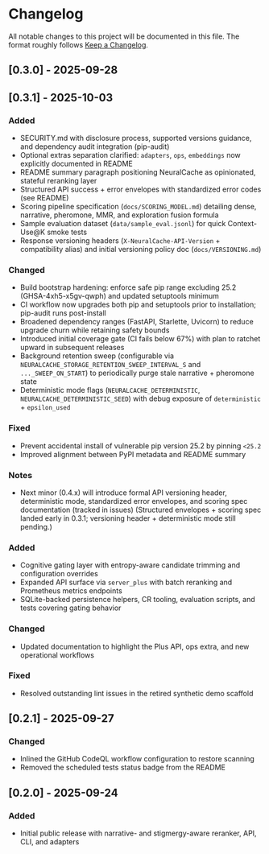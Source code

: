 # Changelog

All notable changes to this project will be documented in this file. The format roughly follows [Keep a Changelog](https://keepachangelog.com/en/1.1.0/).

## [0.3.0] - 2025-09-28
## [0.3.1] - 2025-10-03
### Added
- SECURITY.md with disclosure process, supported versions guidance, and dependency audit integration (pip-audit)
- Optional extras separation clarified: `adapters`, `ops`, `embeddings` now explicitly documented in README
- README summary paragraph positioning NeuralCache as opinionated, stateful reranking layer
- Structured API success + error envelopes with standardized error codes (see README)
- Scoring pipeline specification (`docs/SCORING_MODEL.md`) detailing dense, narrative, pheromone, MMR, and exploration fusion formula
- Sample evaluation dataset (`data/sample_eval.jsonl`) for quick Context-Use@K smoke tests
- Response versioning headers (`X-NeuralCache-API-Version` + compatibility alias) and initial versioning policy doc (`docs/VERSIONING.md`)

### Changed
- Build bootstrap hardening: enforce safe pip range excluding 25.2 (GHSA-4xh5-x5gv-qwph) and updated setuptools minimum
- CI workflow now upgrades both pip and setuptools prior to installation; pip-audit runs post-install
- Broadened dependency ranges (FastAPI, Starlette, Uvicorn) to reduce upgrade churn while retaining safety bounds
- Introduced initial coverage gate (CI fails below 67%) with plan to ratchet upward in subsequent releases
- Background retention sweep (configurable via `NEURALCACHE_STORAGE_RETENTION_SWEEP_INTERVAL_S` and `..._SWEEP_ON_START`) to periodically purge stale narrative + pheromone state
- Deterministic mode flags (`NEURALCACHE_DETERMINISTIC`, `NEURALCACHE_DETERMINISTIC_SEED`) with debug exposure of `deterministic` + `epsilon_used`

### Fixed
- Prevent accidental install of vulnerable pip version 25.2 by pinning `<25.2`
- Improved alignment between PyPI metadata and README summary

### Notes
- Next minor (0.4.x) will introduce formal API versioning header, deterministic mode, standardized error envelopes, and scoring spec documentation (tracked in issues)
	(Structured envelopes + scoring spec landed early in 0.3.1; versioning header + deterministic mode still pending.)

### Added
- Cognitive gating layer with entropy-aware candidate trimming and configuration overrides
- Expanded API surface via `server_plus` with batch reranking and Prometheus metrics endpoints
- SQLite-backed persistence helpers, CR tooling, evaluation scripts, and tests covering gating behavior

### Changed
- Updated documentation to highlight the Plus API, ops extra, and new operational workflows

### Fixed
- Resolved outstanding lint issues in the retired synthetic demo scaffold

## [0.2.1] - 2025-09-27
### Changed
- Inlined the GitHub CodeQL workflow configuration to restore scanning
- Removed the scheduled tests status badge from the README

## [0.2.0] - 2025-09-24
### Added
- Initial public release with narrative- and stigmergy-aware reranker, API, CLI, and adapters
